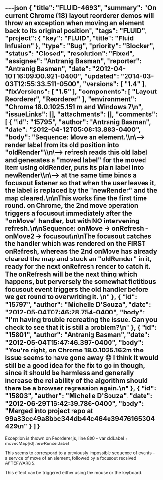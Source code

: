 ---json
{
  "title": "FLUID-4693",
  "summary": "On current Chrome (18) layout reorderer demos will throw an exception when moving an element back to its original position",
  "tags": "FLUID",
  "project": {
    "key": "FLUID",
    "title": "Fluid Infusion"
  },
  "type": "Bug",
  "priority": "Blocker",
  "status": "Closed",
  "resolution": "Fixed",
  "assignee": "Antranig Basman",
  "reporter": "Antranig Basman",
  "date": "2012-04-10T16:09:00.921-0400",
  "updated": "2014-03-03T12:55:33.511-0500",
  "versions": [
    "1.4"
  ],
  "fixVersions": [
    "1.5"
  ],
  "components": [
    "Layout Reorderer",
    "Reorderer"
  ],
  "environment": "Chrome 18.0.1025.151 m and Windows 7\n",
  "issueLinks": [],
  "attachments": [],
  "comments": [
    {
      "id": "15795",
      "author": "Antranig Basman",
      "date": "2012-04-12T05:08:13.883-0400",
      "body": "Sequence: Move an element.\\\n\\--> render label from its old position into \"oldRender\"\\\n\\--> refresh reads this old label and generates a \"moved label\" for the moved item using oldRender, puts its plain label into newRender\\\n\\--> at the same time binds a focusout listener so that when the user leaves it, the label is replaced by the \"newRender\" and the map cleared.\n\nThis works fine the first time round. on Chrome, the 2nd move operation triggers a focusout immediately after the \"onMove\" handler, but with NO intervening refresh.\n\nSequence: onMove -> onRefresh - onMove2 -> focusout\n\nThe focusout catches the handler which was rendered on the FIRST onRefresh, whereas the 2nd onMove has already cleared the map and stuck an \"oldRender\" in it, ready for the next onRefresh render to catch it. The onRefresh will be the next thing which happens, but perversely the somewhat fictitious focusout event triggers the old handler before we get round to overwriting it.&#x20;\n"
    },
    {
      "id": "15797",
      "author": "Michelle D'Souza",
      "date": "2012-05-04T07:46:28.754-0400",
      "body": "I'm having trouble recreating the issue. Can you check to see that it is still a problem?\n"
    },
    {
      "id": "15801",
      "author": "Antranig Basman",
      "date": "2012-05-04T15:47:46.397-0400",
      "body": "You're right, on Chrome 18.0.1025.162m the issue seems to have gone away 😞 I think it would still be a good idea for the fix to go in though, since it should be harmless and generally increase the reliability of the algorithm should there be a browser regression again.\n"
    },
    {
      "id": "15803",
      "author": "Michelle D'Souza",
      "date": "2012-06-29T16:42:39.786-0400",
      "body": "Merged into project repo at 99a83cc49a8bbc344db44c464e39476165304429\n"
    }
  ]
}
---
Exception is thrown on Reorderer.js, line 800 - var oldLabel = movedMap\[id].newRender.label

This seems to correspond to a previously impossible sequence of events - a service of move of an element, followed by a focusout received AFTERWARDS.&#x20;

This effect can be triggered either using the mouse or the keyboard.

        